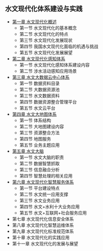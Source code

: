 ## 水文现代化体系建设与实践
- [第一章 水文现代化概述](chapter1.md)
	- 第一节 水文现代化的基本概念
	- 第二节 水文现代化的特点
	- 第三节 水文现代化发展现状
	- 第四节 我国水文现代化面临的机遇与挑战
	- 第五节 水文现代化发展展望
- [第二章 水文现代化感知体系](chapter2.md)
	- 第一节 水文现代化感知体系建设内容
	- 第二节 涉水活动感知应用场景
- [第三章 水文大数据云中心体系](chapter3.md)
	- 第一节 数据资料目录
	- 第二节 大数据资源池
	- 第三节 水文数据资料
	- 第四节 数据资源整合管理平台
	- 第五节 水文云平台
- [第四章 水文大地图体系](chapter.md)
	- 第一节 体系结构
	- 第二节 大地图建设内容
	- 第三节 资源整合方法
	- 第四节 地图服务
	- 第五节 业务主题应用
- [第五章 水文大脑](chapter5.md)
	- 第一节 水文大脑的职责
	- 第二节 数据智慧抓取
	- 第三节 信息融合分析
	- 第四节 智慧处理的相关应用
- [第六章 水文现代化智慧服务体系](chapter6.md)
	- 第一节 平台建设特点
	- 第二节 水文统一应用支撑
	- 第三节 水文业务应用
	- 第四节 水文+水利十大业务应用
	- 第五节 水文+互联网+社会服务应用
- 第七章 水文现代化信息安全体系
- 第八章 水文现代化智慧运维体系
- 第九章 水文现代化标准规范体系
- 第十章 水文现代化的实践应用
- 第十一章 水文现代化的发展与展望